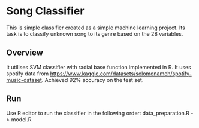 # Song Classifier

This is simple classifier created as a simple machine learning project. Its task is to classify unknown song to its genre based on the 28 variables. 

## Overview

It utilises SVM classifier with radial base function implemented in R. 
It uses spotify data from https://www.kaggle.com/datasets/solomonameh/spotify-music-dataset.
Achieved 92% accuracy on the test set.

## Run
Use R editor to run the classifier in the following order: data_preparation.R -> model.R
